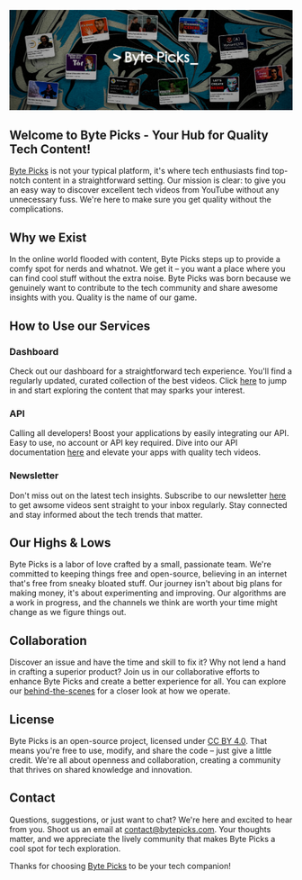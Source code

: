 ![BytePicks](./static/Assets/markdown.png)

## Welcome to Byte Picks - Your Hub for Quality Tech Content!

[Byte Picks](https://bytepicks.com) is not your typical platform, it's where tech enthusiasts find top-notch content in a straightforward setting. Our mission is clear: to give you an easy way to discover excellent tech videos from YouTube without any unnecessary fuss. We're here to make sure you get quality without the complications.

## Why we Exist

In the online world flooded with content, Byte Picks steps up to provide a comfy spot for nerds and whatnot. We get it – you want a place where you can find cool stuff without the extra noise. Byte Picks was born because we genuinely want to contribute to the tech community and share awesome insights with you. Quality is the name of our game.

## How to Use our Services

### Dashboard

Check out our dashboard for a straightforward tech experience. You'll find a regularly updated, curated collection of the best videos. Click [here](https://bytepicks.com/Dashboard) to jump in and start exploring the content that may sparks your interest.

### API

Calling all developers! Boost your applications by easily integrating our API. Easy to use, no account or API key required. Dive into our API documentation [here](https://bytepicks.com/Api-Docs) and elevate your apps with quality tech videos.

### Newsletter

Don't miss out on the latest tech insights. Subscribe to our newsletter [here](https://bytepicks.com/Newsletter) to get awsome videos sent straight to your inbox regularly. Stay connected and stay informed about the tech trends that matter.

## Our Highs & Lows

Byte Picks is a labor of love crafted by a small, passionate team. We're committed to keeping things free and open-source, believing in an internet that's free from sneaky bloated stuff. Our journey isn't about big plans for making money, it's about experimenting and improving. Our algorithms are a work in progress, and the channels we think are worth your time might change as we figure things out.

## Collaboration

Discover an issue and have the time and skill to fix it? Why not lend a hand in crafting a superior product? Join us in our collaborative efforts to enhance Byte Picks and create a better experience for all. You can explore our [behind-the-scenes](https://bytepicks.com/Explaination) for a closer look at how we operate.

## License

Byte Picks is an open-source project, licensed under [CC BY 4.0](https://creativecommons.org/licenses/by/4.0/). That means you're free to use, modify, and share the code – just give a little credit. We're all about openness and collaboration, creating a community that thrives on shared knowledge and innovation.

## Contact

Questions, suggestions, or just want to chat? We're here and excited to hear from you. Shoot us an email at [contact@bytepicks.com](mailto:contact@bytepicks.com). Your thoughts matter, and we appreciate the lively community that makes Byte Picks a cool spot for tech exploration.

Thanks for choosing [Byte Picks](https://bytepicks.com) to be your tech companion!
